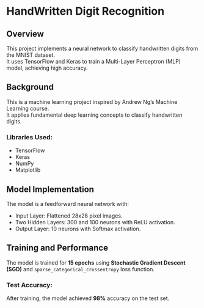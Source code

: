 # **HandWritten Digit Recognition**

## Overview
This project implements a neural network to classify handwritten digits from the MNIST dataset.  
It uses TensorFlow and Keras to train a Multi-Layer Perceptron (MLP) model, achieving high accuracy.

## Background
This is a machine learning project inspired by Andrew Ng’s Machine Learning course.  
It applies fundamental deep learning concepts to classify handwritten digits.

### Libraries Used:
- TensorFlow  
- Keras  
- NumPy  
- Matplotlib 
## Model Implementation
The model is a feedforward neural network with:
- Input Layer: Flattened 28x28 pixel images.
- Two Hidden Layers: 300 and 100 neurons with ReLU activation.
- Output Layer: 10 neurons with Softmax activation.

## Training and Performance
The model is trained for **15 epochs** using **Stochastic Gradient Descent (SGD)** and `sparse_categorical_crossentropy` loss function.  
### Test Accuracy:
After training, the model achieved **98%** accuracy on the test set.

